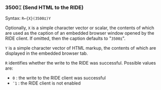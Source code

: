 



### 3500⌶ (Send HTML to the RIDE)


Syntax: `R←{X}(3500⌶)Y`


Optionally, `X` is a simple character vector or scalar, the contents of which are used as the caption of an embedded browser window opened by the RIDE client. If omitted, then the caption defaults to "`3500⌶`".


`Y` is a simple character vector of HTML markup, the contents of which are displayed in the embedded browser tab.


`R` identifies whether the write to the RIDE was successful. Possible values are:

- `0` : the write to the RIDE client was successful
- `¯1` : the RIDE client is not enabled

